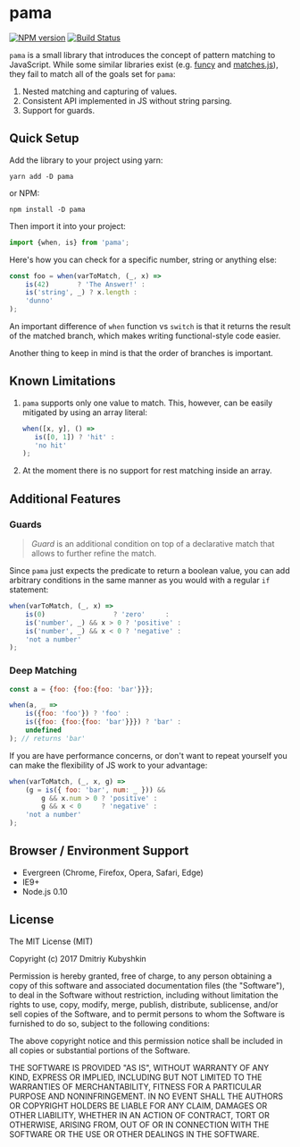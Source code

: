 # pama

[![NPM version](https://badge.fury.io/js/pama.svg)](https://npmjs.org/package/pama)
[![Build Status][travis-image]][travis-url]

[project-url]: https://github.com/grassator/pama
[travis-url]: https://travis-ci.org/grassator/pama
[travis-image]: https://travis-ci.org/grassator/pama.svg?branch=master

`pama` is a small library that introduces the concept of pattern matching to JavaScript. While some similar libraries exist (e.g. [funcy](https://www.npmjs.com/package/funcy) and [matches.js](https://github.com/natefaubion/matches.js)), they fail to match all of the goals set for `pama`:

1. Nested matching and capturing of values.
2. Consistent API implemented in JS without string parsing.
3. Support for guards.

## Quick Setup

Add the library to your project using yarn:

```
yarn add -D pama
```

or NPM:

```
npm install -D pama
```

Then import it into your project:

```js
import {when, is} from 'pama';
```

Here's how you can check for a specific number, string or anything else:

```js
const foo = when(varToMatch, (_, x) =>
    is(42)       ? 'The Answer!' :
    is('string', _) ? x.length :
    'dunno'
);
```

An important difference of `when` function vs `switch` is that it returns the result
of the matched branch, which makes writing functional-style code easier.

Another thing to keep in mind is that the order of branches is important.

## Known Limitations

1. `pama` supports only one value to match. This, however, can be easily mitigated by using an array literal:
    ```js
    when([x, y], () =>
       is([0, 1]) ? 'hit' :
       'no hit'
    );
    ```
2. At the moment there is no support for rest matching inside an array.

## Additional Features

### Guards

> *Guard* is an additional condition on top of a declarative match that allows to further refine the match.

Since `pama` just expects the predicate to return a boolean value, you can add arbitrary conditions in
the same manner as you would with a regular `if` statement:


```js
when(varToMatch, (_, x) =>
    is(0)                 ? 'zero'     :
    is('number', _) && x > 0 ? 'positive' :
    is('number', _) && x < 0 ? 'negative' :
    'not a number'
);
```

### Deep Matching

```js
const a = {foo: {foo:{foo: 'bar'}}};

when(a, _ =>
    is({foo: 'foo'}) ? 'foo' :
    is({foo: {foo:{foo: 'bar'}}}) ? 'bar' :
    undefined
); // returns 'bar'
```

If you are have performance concerns, or don't want to repeat yourself you can make the
flexibility of JS work to your advantage:

```js
when(varToMatch, (_, x, g) =>
    (g = is({ foo: 'bar', num: _ })) &&
        g && x.num > 0 ? 'positive' :
        g && x < 0     ? 'negative' :
    'not a number'
);
```

## Browser / Environment Support

* Evergreen (Chrome, Firefox, Opera, Safari, Edge)
* IE9+
* Node.js 0.10

## License

The MIT License (MIT)

Copyright (c) 2017 Dmitriy Kubyshkin

Permission is hereby granted, free of charge, to any person obtaining a copy
of this software and associated documentation files (the "Software"), to deal
in the Software without restriction, including without limitation the rights
to use, copy, modify, merge, publish, distribute, sublicense, and/or sell
copies of the Software, and to permit persons to whom the Software is
furnished to do so, subject to the following conditions:

The above copyright notice and this permission notice shall be included in all
copies or substantial portions of the Software.

THE SOFTWARE IS PROVIDED "AS IS", WITHOUT WARRANTY OF ANY KIND, EXPRESS OR
IMPLIED, INCLUDING BUT NOT LIMITED TO THE WARRANTIES OF MERCHANTABILITY,
FITNESS FOR A PARTICULAR PURPOSE AND NONINFRINGEMENT. IN NO EVENT SHALL THE
AUTHORS OR COPYRIGHT HOLDERS BE LIABLE FOR ANY CLAIM, DAMAGES OR OTHER
LIABILITY, WHETHER IN AN ACTION OF CONTRACT, TORT OR OTHERWISE, ARISING FROM,
OUT OF OR IN CONNECTION WITH THE SOFTWARE OR THE USE OR OTHER DEALINGS IN THE
SOFTWARE.
